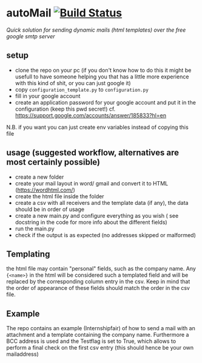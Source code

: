 # autoMail [![Build Status](https://travis-ci.org/tlpss/autoMail.svg?branch=master)](https://travis-ci.org/tlpss/autoMail)


*Quick solution for sending dynamic mails (html templates) over the free google smtp server*

## setup
* clone the repo on your pc (if you don't know how to do this it might be usefull to have someone helping you that has a little more experience with this kind of shit, or you can just google it)
* copy `configuration_template.py` to `configuration.py`
* fill in your google account
* create an application password for your google account and put it in the configuration (keep this pwd secret!)
cf. https://support.google.com/accounts/answer/185833?hl=en

N.B. if you want you can just create env variables instead of copying this file

## usage (suggested workflow, alternatives are most certainly possible)

* create a new folder 
* create your mail layout in word/ gmail and convert it to HTML (https://wordhtml.com/) 
* create the html file inside the folder
* create a csv with all receivers and the template data (if any), the data should be in order of usage
* create a new main.py and configure everything as you wish ( see docstring in the code for more info about the different fields)
* run the main.py 
* check if the output is as expected (no addresses skipped or malformed)

## Templating

the html file may contain "personal" fields, such as the company name. 
Any `{<name>}` in the html will be considered such a templated field and will be replaced by the corresponding column entry in the csv. 
Keep in mind that the order of appearance of these fields should match the order in the csv file.

## Example

The repo contains an example (Internshipfair) of how to send a mail with an attachment and a template containing the company name.
Furthermore a BCC address is used and the Testflag is set to True, which allows to perform a final check on the first csv entry (this should hence be your own mailaddress)
